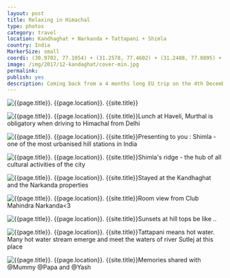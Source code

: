 ```yaml
---
layout: post
title: Relaxing in Himachal 
type: photos
category: travel
location: Kandhaghat + Narkanda + Tattapani + Shimla
country: India
MarkerSize: small
coordi: (30.9702, 77.1054) + (31.2578, 77.4602) + (31.2488, 77.0895) + (31.1798, 77.2394)
image: /img/2017/12-kandaghat/cover-min.jpg 
permalink: 
publish: yes
description: Coming back from a 4 months long EU trip on the 4th December, I had no energy/mood to go anywhere but a relaxing trip in the laps of Himalayas, just before the starting of crazy placement process seemed like a good idea :P
---
```

<!-- http://compressjpeg.com -->
<!-- http://compressimage.toolur.com/ 1024, 400-->
<p class="center"><img src="{{site.baseurl}}/img/2017/12-kandaghat/cover.jpg" alt="{{page.title}}. {{page.location}}. {{site.title}}" title="{{page.title}}"></p>

<p class="center"><img src="{{site.baseurl}}/img/2017/12-kandaghat/1.jpg" alt="{{page.title}}. {{page.location}}. {{site.title}}" title="{{page.title}}">Lunch at Haveli, Murthal is obligatory when driving to Himachal from Delhi</p>

<p class="center"><img src="{{site.baseurl}}/img/2017/12-kandaghat/2.jpg" alt="{{page.title}}. {{page.location}}. {{site.title}}" title="{{page.title}}">Presenting to you : Shimla - one of the most urbanised hill stations in India</p>

<p class="center"><img src="{{site.baseurl}}/img/2017/12-kandaghat/3.jpg" alt="{{page.title}}. {{page.location}}. {{site.title}}" title="{{page.title}}">Shimla's ridge - the hub of all cultural activities of the city</p>

<p class="center"><img src="{{site.baseurl}}/img/2017/12-kandaghat/4.jpg" alt="{{page.title}}. {{page.location}}. {{site.title}}" title="{{page.title}}">Stayed at the Kandhaghat and the Narkanda properties</p>

<p class="center"><img src="{{site.baseurl}}/img/2017/12-kandaghat/5.jpg" alt="{{page.title}}. {{page.location}}. {{site.title}}" title="{{page.title}}">Room view from Club Mahindra Narkanda<3</p>

<p class="center"><img src="{{site.baseurl}}/img/2017/12-kandaghat/6.jpg" alt="{{page.title}}. {{page.location}}. {{site.title}}" title="{{page.title}}">Sunsets at hill tops be like ..</p>

<p class="center"><img src="{{site.baseurl}}/img/2017/12-kandaghat/7.jpg" alt="{{page.title}}. {{page.location}}. {{site.title}}" title="{{page.title}}">Tattapani means hot water. Many hot water stream emerge and meet the waters of river Sutlej at this place</p>

<p class="center"><img src="{{site.baseurl}}/img/2017/12-kandaghat/8.jpg" alt="{{page.title}}. {{page.location}}. {{site.title}}" title="{{page.title}}">Memories shared with @Mummy @Papa and @Yash</p>
